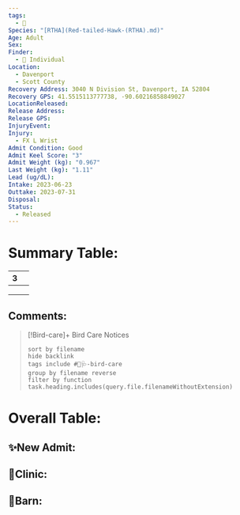 ```yaml
---
tags:
  - 🦅
Species: "[RTHA](Red-tailed-Hawk-(RTHA).md)"
Age: Adult
Sex: 
Finder:
  - 🧑 Individual
Location:
  - Davenport
  - Scott County
Recovery Address: 3040 N Division St, Davenport, IA 52804
Recovery GPS: 41.5515113777738, -90.60216858849027
LocationReleased: 
Release Address: 
Release GPS: 
InjuryEvent: 
Injury:
  - FX L Wrist
Admit Condition: Good
Admit Keel Score: "3"
Admit Weight (kg): "0.967"
Last Weight (kg): "1.11"
Lead (ug/dL): 
Intake: 2023-06-23
Outtake: 2023-07-31
Disposal: 
Status:
  - Released
---
```


# Summary Table:

<div><table class="dataview table-view-table"><thead class="table-view-thead"><tr class="table-view-tr-header"><th class="table-view-th"><span></span><span class="dataview small-text">3</span></th><th class="table-view-th"><span></span></th></tr></thead><tbody class="table-view-tbody"><tr><td><span></span></td><td><span></span></td></tr><tr><td><span></span></td><td><span></span></td></tr><tr><td><span></span></td><td><span></span></td></tr></tbody></table></div>

## Comments:

> [!Bird-care]+ Bird Care Notices
>   ```tasks 
>   sort by filename
>   hide backlink
>   tags include #🦅🩺-bird-care 
>   group by filename reverse
>   filter by function task.heading.includes(query.file.filenameWithoutExtension)
>   ```

# Overall Table:

## ✨New Admit:



## 🏥Clinic:



## 🏡Barn:


